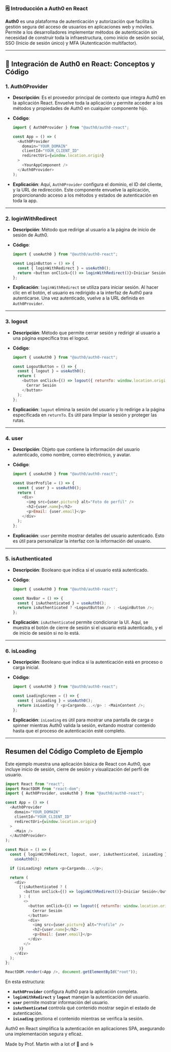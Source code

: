 ### 🗒️ Introducción a Auth0 en React

**Auth0** es una plataforma de autenticación y autorización que facilita la gestión segura del acceso de usuarios en aplicaciones web y móviles. Permite a los desarrolladores implementar métodos de autenticación sin necesidad de construir toda la infraestructura, como inicio de sesión social, SSO (Inicio de sesión único) y MFA (Autenticación multifactor).

---

## 🔹 Integración de Auth0 en React: Conceptos y Código

### 1. **Auth0Provider**

- **Descripción**: Es el proveedor principal de contexto que integra Auth0 en la aplicación React. Envuelve toda la aplicación y permite acceder a los métodos y propiedades de Auth0 en cualquier componente hijo.
- **Código**:

  ```javascript
  import { Auth0Provider } from "@auth0/auth0-react";

  const App = () => (
    <Auth0Provider
      domain="YOUR_DOMAIN"
      clientId="YOUR_CLIENT_ID"
      redirectUri={window.location.origin}
    >
      <YourAppComponent />
    </Auth0Provider>
  );
  ```

- **Explicación**: Aquí, `Auth0Provider` configura el dominio, el ID del cliente, y la URL de redirección. Este componente envuelve la aplicación, proporcionando acceso a los métodos y estados de autenticación en toda la app.

---

### 2. **loginWithRedirect**

- **Descripción**: Método que redirige al usuario a la página de inicio de sesión de Auth0.
- **Código**:

  ```javascript
  import { useAuth0 } from "@auth0/auth0-react";

  const LoginButton = () => {
    const { loginWithRedirect } = useAuth0();
    return <button onClick={() => loginWithRedirect()}>Iniciar Sesión</button>;
  };
  ```

- **Explicación**: `loginWithRedirect` se utiliza para iniciar sesión. Al hacer clic en el botón, el usuario es redirigido a la interfaz de Auth0 para autenticarse. Una vez autenticado, vuelve a la URL definida en `Auth0Provider`.

---

### 3. **logout**

- **Descripción**: Método que permite cerrar sesión y redirigir al usuario a una página específica tras el logout.
- **Código**:

  ```javascript
  import { useAuth0 } from "@auth0/auth0-react";

  const LogoutButton = () => {
    const { logout } = useAuth0();
    return (
      <button onClick={() => logout({ returnTo: window.location.origin })}>
        Cerrar Sesión
      </button>
    );
  };
  ```

- **Explicación**: `logout` elimina la sesión del usuario y lo redirige a la página especificada en `returnTo`. Es útil para limpiar la sesión y proteger las rutas.

---

### 4. **user**

- **Descripción**: Objeto que contiene la información del usuario autenticado, como nombre, correo electrónico, y avatar.
- **Código**:

  ```javascript
  import { useAuth0 } from "@auth0/auth0-react";

  const UserProfile = () => {
    const { user } = useAuth0();
    return (
      <div>
        <img src={user.picture} alt="Foto de perfil" />
        <h2>{user.name}</h2>
        <p>Email: {user.email}</p>
      </div>
    );
  };
  ```

- **Explicación**: `user` permite mostrar detalles del usuario autenticado. Esto es útil para personalizar la interfaz con la información del usuario.

---

### 5. **isAuthenticated**

- **Descripción**: Booleano que indica si el usuario está autenticado.
- **Código**:

  ```javascript
  import { useAuth0 } from "@auth0/auth0-react";

  const NavBar = () => {
    const { isAuthenticated } = useAuth0();
    return isAuthenticated ? <LogoutButton /> : <LoginButton />;
  };
  ```

- **Explicación**: `isAuthenticated` permite condicionar la UI. Aquí, se muestra el botón de cierre de sesión si el usuario está autenticado, y el de inicio de sesión si no lo está.

---

### 6. **isLoading**

- **Descripción**: Booleano que indica si la autenticación está en proceso o carga inicial.
- **Código**:

  ```javascript
  import { useAuth0 } from "@auth0/auth0-react";

  const LoadingScreen = () => {
    const { isLoading } = useAuth0();
    return isLoading ? <p>Cargando...</p> : <MainContent />;
  };
  ```

- **Explicación**: `isLoading` es útil para mostrar una pantalla de carga o spinner mientras Auth0 valida la sesión, evitando mostrar contenido hasta que el proceso de autenticación esté completo.

---

## Resumen del Código Completo de Ejemplo

Este ejemplo muestra una aplicación básica de React con Auth0, que incluye inicio de sesión, cierre de sesión y visualización del perfil de usuario.

```javascript
import React from "react";
import ReactDOM from "react-dom";
import { Auth0Provider, useAuth0 } from "@auth0/auth0-react";

const App = () => (
  <Auth0Provider
    domain="YOUR_DOMAIN"
    clientId="YOUR_CLIENT_ID"
    redirectUri={window.location.origin}
  >
    <Main />
  </Auth0Provider>
);

const Main = () => {
  const { loginWithRedirect, logout, user, isAuthenticated, isLoading } =
    useAuth0();

  if (isLoading) return <p>Cargando...</p>;

  return (
    <div>
      {!isAuthenticated ? (
        <button onClick={() => loginWithRedirect()}>Iniciar Sesión</button>
      ) : (
        <>
          <button onClick={() => logout({ returnTo: window.location.origin })}>
            Cerrar Sesión
          </button>
          <div>
            <img src={user.picture} alt="Profile" />
            <h2>{user.name}</h2>
            <p>Email: {user.email}</p>
          </div>
        </>
      )}
    </div>
  );
};

ReactDOM.render(<App />, document.getElementById("root"));
```

En esta estructura:

- **`Auth0Provider`** configura Auth0 para la aplicación completa.
- **`loginWithRedirect`** y **`logout`** manejan la autenticación del usuario.
- **`user`** permite mostrar información del usuario.
- **`isAuthenticated`** controla qué contenido mostrar según el estado de autenticación.
- **`isLoading`** gestiona el contenido mientras se verifica la sesión.

Auth0 en React simplifica la autenticación en aplicaciones SPA, asegurando una implementación segura y eficaz.

Made by Prof. Martin with a lot of 💖 and ☕
